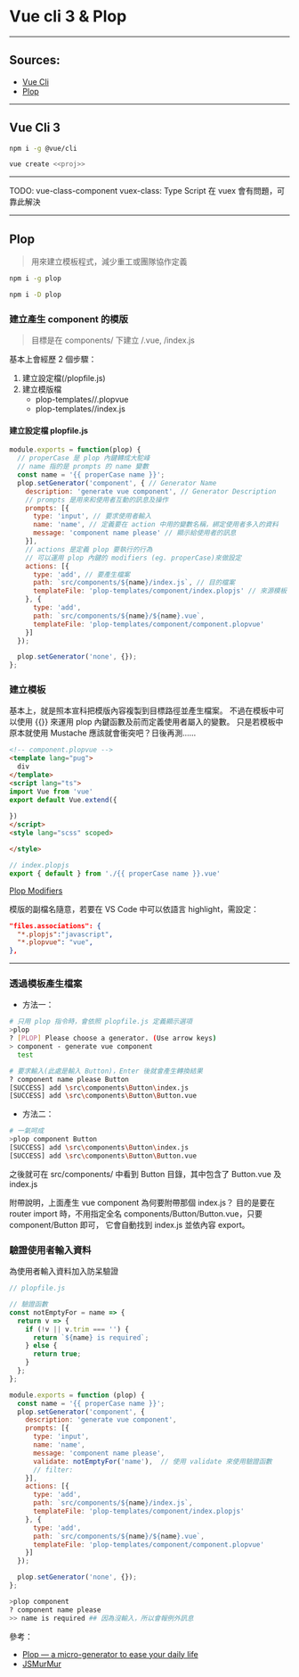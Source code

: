 # Vue cli 3 & Plop

---

## Sources:

* [Vue Cli](https://cli.vuejs.org/guide/)
* [Plop](https://plopjs.com/documentation/)

---

## Vue Cli 3

```sh
npm i -g @vue/cli

vue create <<proj>>
```

---

TODO:
vue-class-component
vuex-class: Type Script 在 vuex 會有問題，可靠此解決

---

## Plop

> 用來建立模板程式，減少重工或團隊協作定義

```sh
npm i -g plop

npm i -D plop
```

### 建立產生 component 的模版

> 目標是在 components/ 下建立 <ComponentName>/<ComponentName>.vue, <ComponentName>/index.js

基本上會經歷 2 個步驟：

1. 建立設定檔(<root>/plopfile.js)
2. 建立模版檔
   * plop-templates/<templateName>/<templateName>.plopvue
   * plop-templates/<templateName>/index.js

#### 建立設定檔 plopfile.js

```js
module.exports = function(plop) {
  // properCase 是 plop 內鍵轉成大駝峰
  // name 指的是 prompts 的 name 變數
  const name = '{{ properCase name }}';
  plop.setGenerator('component', { // Generator Name
    description: 'generate vue component', // Generator Description
    // prompts 是用來和使用者互動的訊息及操作
    prompts: [{
      type: 'input', // 要求使用者輸入
      name: 'name', // 定義要在 action 中用的變數名稱，綁定使用者多入的資料
      message: 'component name please' // 顯示給使用者的訊息
    }],
    // actions 是定義 plop 要執行的行為
    // 可以運用 plop 內鍵的 modifiers (eg. properCase)來做設定
    actions: [{
      type: 'add', // 要產生檔案
      path: `src/components/${name}/index.js`, // 目的檔案
      templateFile: 'plop-templates/component/index.plopjs' // 來源模板
    }, {
      type: 'add',
      path: `src/components/${name}/${name}.vue`,
      templateFile: 'plop-templates/component/component.plopvue'
    }]
  });

  plop.setGenerator('none', {});
};
```

### 建立模板

基本上，就是照本宣科把模版內容複製到目標路徑並產生檔案。
不過在模板中可以使用 {{}} 來運用 plop 內鍵函數及前而定義使用者屬入的變數。
只是若模板中原本就使用 Mustache 應該就會衝突吧？日後再測……


```html
<!-- component.plopvue -->
<template lang="pug">
  div
</template>
<script lang="ts">
import Vue from 'vue'
export default Vue.extend({
  
})
</script>
<style lang="scss" scoped>

</style>
```

```js
// index.plopjs
export { default } from './{{ properCase name }}.vue'
```

[Plop Modifiers](https://plopjs.com/documentation/#case-modifiers)

模版的副檔名隨意，若要在 VS Code 中可以依語言 highlight，需設定：

```json
"files.associations": {
  "*.plopjs":"javascript",
  "*.plopvue": "vue",
},
```

---

### 透過模板產生檔案

* 方法一：

```sh
# 只用 plop 指令時，會依照 plopfile.js 定義顯示選項
>plop
? [PLOP] Please choose a generator. (Use arrow keys)
> component - generate vue component
  test

# 要求輸入(此處是輸入 Button)，Enter 後就會產生轉換結果
? component name please Button
[SUCCESS] add \src\components\Button\index.js
[SUCCESS] add \src\components\Button\Button.vue
```

* 方法二：

```sh
# 一氣呵成
>plop component Button
[SUCCESS] add \src\components\Button\index.js
[SUCCESS] add \src\components\Button\Button.vue
```

之後就可在 src/components/ 中看到 Button 目錄，其中包含了 Button.vue 及 index.js

附帶說明，上面產生 vue component 為何要附帶那個 index.js？
目的是要在 router import 時，不用指定全名 components/Button/Button.vue，只要 component/Button 即可，
它會自動找到 index.js 並依內容 export。

### 驗證使用者輸入資料

為使用者輸入資料加入防呆驗證

```js
// plopfile.js

// 驗證函數
const notEmptyFor = name => {
  return v => {
    if (!v || v.trim === '') {
      return `${name} is required`;
    } else {
      return true;
    }
  };
};

module.exports = function (plop) {
  const name = '{{ properCase name }}';
  plop.setGenerator('component', {
    description: 'generate vue component',
    prompts: [{
      type: 'input',
      name: 'name',
      message: 'component name please',
      validate: notEmptyFor('name'),  // 使用 validate 來使用驗證函數
      // filter: 
    }],
    actions: [{
      type: 'add',
      path: `src/components/${name}/index.js`,
      templateFile: 'plop-templates/component/index.plopjs'
    }, {
      type: 'add',
      path: `src/components/${name}/${name}.vue`,
      templateFile: 'plop-templates/component/component.plopvue'
    }]
  });

  plop.setGenerator('none', {});
};
```

```sh
>plop component
? component name please
>> name is required ## 因為沒輸入，所以會報例外訊息

```

參考：

* [Plop — a micro-generator to ease your daily life](http://www.nicoespeon.com/en/2015/11/plop-micro-generator-boilerplate-yeoman-alternative/)
* [JSMurMur](https://www.facebook.com/JSmurmur/videos/1086168144873239/?hc_ref=ARRGi_z9tYm3F281Ir7KMD-X13wdLuRKqU3-ZqZsPjE1-wPd0346k4XCPjCssDD1iUo&__tn__=kC-R)